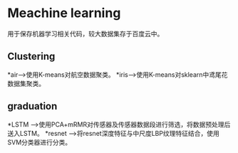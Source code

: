 # Meachine learning
用于保存机器学习相关代码，较大数据集存于百度云中。
## Clustering
*air-->使用K-means对航空数据聚类。
*iris-->使用K-means对sklearn中鸢尾花数据集聚类。

## graduation
*LSTM -->使用PCA+mRMR对传感器及传感器数据段进行筛选，将数据预处理后送入LSTM。
*resnet -->将resnet深度特征与中尺度LBP纹理特征结合，使用SVM分类器进行分类。
